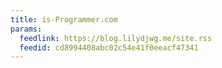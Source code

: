 ```yaml
---
title: is-Programmer.com
params:
  feedlink: https://blog.lilydjwg.me/site.rss
  feedid: cd8994408abc02c54e41f0eeacf47341
---
```

